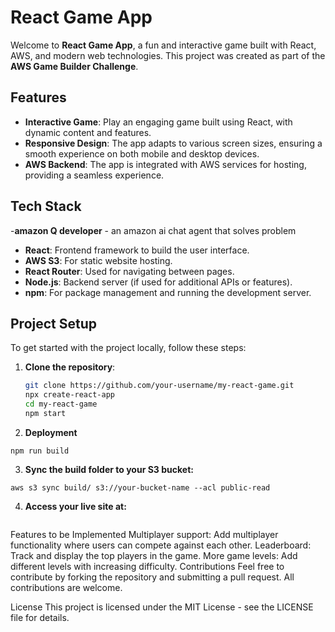 # React Game App

Welcome to **React Game App**, a fun and interactive game built with React, AWS, and modern web technologies. This project was created as part of the **AWS Game Builder Challenge**.

## Features

- **Interactive Game**: Play an engaging game built using React, with dynamic content and features.
- **Responsive Design**: The app adapts to various screen sizes, ensuring a smooth experience on both mobile and desktop devices.
- **AWS Backend**: The app is integrated with AWS services for hosting, providing a seamless experience.

## Tech Stack

-**amazon Q developer** - an amazon ai chat agent that solves problem

- **React**: Frontend framework to build the user interface.
- **AWS S3**: For static website hosting.
- **React Router**: Used for navigating between pages.
- **Node.js**: Backend server (if used for additional APIs or features).
- **npm**: For package management and running the development server.

## Project Setup

To get started with the project locally, follow these steps:

1. **Clone the repository**:

   ```bash
   git clone https://github.com/your-username/my-react-game.git
   npx create-react-app
   cd my-react-game
   npm start
   ```

2. **Deployment**

```
npm run build
```

3. **Sync the build folder to your S3 bucket:**

```
aws s3 sync build/ s3://your-bucket-name --acl public-read
```

4. **Access your live site at:**

```Access your live site at:

```

Features to be Implemented
Multiplayer support: Add multiplayer functionality where users can compete against each other.
Leaderboard: Track and display the top players in the game.
More game levels: Add different levels with increasing difficulty.
Contributions
Feel free to contribute by forking the repository and submitting a pull request. All contributions are welcome.

License
This project is licensed under the MIT License - see the LICENSE file for details.
